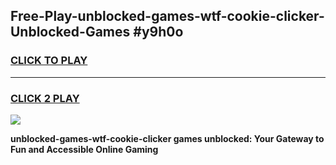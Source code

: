 
## Free-Play-unblocked-games-wtf-cookie-clicker-Unblocked-Games #y9h0o
<h3>
<a href="https://news.freeplayer.one?title=unblocked-games-wtf-cookie-clicker&ref=8M">CLICK TO PLAY</a></h3>
<hr>

<h3>
<a href="https://news.freeplayer.one?title=unblocked-games-wtf-cookie-clicker&ref=8M">CLICK 2 PLAY</a>
  
</h3>

<a href="https://news.freeplayer.one?title=unblocked-games-wtf-cookie-clicker&ref=8M"><img src="https://clearcache.store/games.png"></a>


**unblocked-games-wtf-cookie-clicker games unblocked: Your Gateway to Fun and Accessible Online Gaming**
